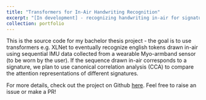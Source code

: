 ```yaml
---
title: "Transformers for In-Air Handwriting Recognition"
excerpt: "[In development] - recognizing handwriting in-air for signature verification using large language models.<br/><br/><a href='https://github.com/harisriaz17/Transformers-for-In-Air-Handwriting-Recognition'>https://github.com/harisriaz17/Transformers-for-In-Air-Handwriting-Recognition</a><br/><img src='/images/time-series-transformer.png' width='500' height = '500'/>"
collection: portfolio
---
```


This is the source code for my bachelor thesis project - the goal is to use transformers e.g. XLNet to eventually recognize english tokens drawn in-air using sequential IMU data collected from a wearable Myo-armband sensor (to be worn by the user). If the sequence drawn in-air corresponds to a signature, we plan to use canonical correlation analysis (CCA) to compare the attention representations of different signatures.  

For more details, check out the project on Github [here](https://github.com/harisriaz17/Transformers-for-In-Air-Handwriting-Recognition). Feel free to raise an issue or make a PR!